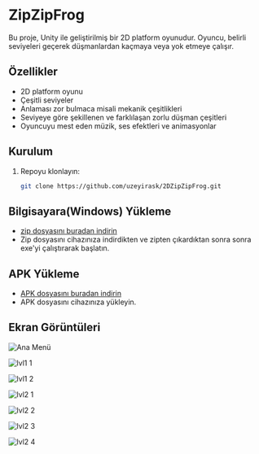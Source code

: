 # ZipZipFrog
Bu proje, Unity ile geliştirilmiş bir 2D platform oyunudur. Oyuncu, belirli seviyeleri geçerek düşmanlardan kaçmaya veya yok etmeye çalışır.
## Özellikler
- 2D platform oyunu
- Çeşitli seviyeler
- Anlaması zor bulmaca misali mekanik çeşitlikleri
- Seviyeye göre şekillenen ve farklılaşan zorlu düşman çeşitleri
- Oyuncuyu mest eden müzik, ses efektleri ve animasyonlar

## Kurulum
1. Repoyu klonlayın:
   ```bash
   git clone https://github.com/uzeyirask/2DZipZipFrog.git

## Bilgisayara(Windows) Yükleme
- [zip dosyasını buradan indirin](https://github.com/uzeyirask/2DZipZipFrog/releases/tag/v1.0-ForPc)
- Zip dosyasını cihazınıza indirdikten ve zipten çıkardıktan sonra sonra exe'yi çalıştırarak başlatın.

## APK Yükleme
- [APK dosyasını buradan indirin](https://github.com/uzeyirask/2DZipZipFrog/releases/download/v1.0-apk/ZipZipForg.apk)
- APK dosyasını cihazınıza yükleyin.

## Ekran Görüntüleri
![Ana Menü](https://github.com/user-attachments/assets/36d66f1c-ddc7-4f0d-89cb-296ce8a43063)

![lvl1 1](https://github.com/user-attachments/assets/7f613490-da03-460d-b34d-db75f336abed)

![lvl1 2](https://github.com/user-attachments/assets/88c93379-e6ba-44f1-9320-ea9b891d43a2)

![lvl2 1](https://github.com/user-attachments/assets/f69cba2b-fc3d-452c-837a-fbd483d2468e)

![lvl2 2](https://github.com/user-attachments/assets/37205ed2-10af-414a-8e16-e2e90ef8fdea)

![lvl2 3](https://github.com/user-attachments/assets/47f98767-b6ea-4425-ac57-101a9e8a9d4a)

![lvl2 4](https://github.com/user-attachments/assets/cc659271-bfff-45f6-8277-8ff13c459ae1)
